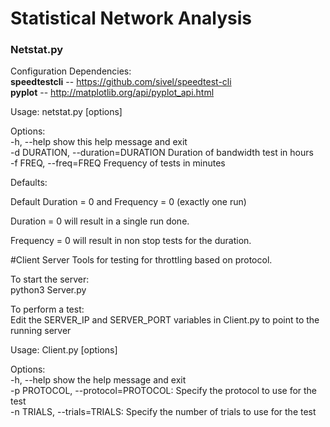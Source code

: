 # Statistical Network Analysis

### Netstat.py

Configuration Dependencies:<br>
	**speedtestcli** -- https://github.com/sivel/speedtest-cli <br>
	**pyplot** -- http://matplotlib.org/api/pyplot_api.html <br>

Usage: netstat.py [options]<br>

Options:<br>
 	 -h, --help            show this help message and exit<br>
 	 -d DURATION, --duration=DURATION Duration of bandwidth test in hours<br>
  	 -f FREQ, --freq=FREQ  Frequency of tests in minutes<br>


Defaults: <br>

Default Duration = 0 and Frequency = 0 (exactly one run)

Duration = 0 will result in a single run done.<br>

Frequency = 0 will result in non stop tests for the duration. <br>








#Client Server
Tools for testing for throttling based on protocol.<br>

To start the server: <br>
python3 Server.py

To perform a test:<br>
Edit the SERVER_IP and SERVER_PORT variables in Client.py to point to the running server

Usage: Client.py [options]<br>

Options:<br>
	-h, --help	 			show the help message and exit<br>
	-p PROTOCOL, --protocol=PROTOCOL: 	Specify the protocol to use for the test<br>
	-n TRIALS, --trials=TRIALS: 		Specify the number of trials to use for the test
